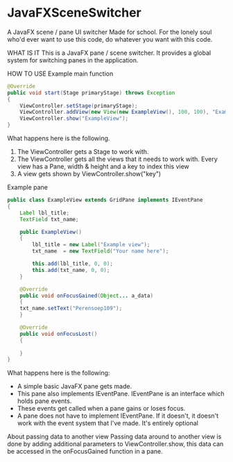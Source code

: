 # JavaFXSceneSwitcher

A JavaFX scene / pane UI switcher
Made for school.
For the lonely soul who'd ever want to use this code, do whatever you want with this code.

WHAT IS IT
This is a JavaFX pane / scene switcher.
It provides a global system for switching panes in the application. 

HOW TO USE
Example main function
```java
@Override
public void start(Stage primaryStage) throws Exception
{
	ViewController.setStage(primaryStage);
	ViewController.addView(new View(new ExampleView(), 100, 100), "ExampleView");
	ViewController.show("ExampleView");
}
```

What happens here is the following.
1. The ViewController gets a Stage to work with.
2. The ViewController gets all the views that it needs to work with.
	Every view has a Pane, width & height and a key to index this view
3. A view gets shown by ViewController.show("key")

Example pane
```java
public class ExampleView extends GridPane implements IEventPane
{
    Label lbl_title;
    TextField txt_name;

    public ExampleView()
    {
        lbl_title = new Label("Example view");
        txt_name  = new TextField("Your name here");

        this.add(lbl_title, 0, 0);
        this.add(txt_name, 0, 0);
    }

    @Override
    public void onFocusGained(Object... a_data)
    {
	txt_name.setText("Perensoep109");
    }

    @Override
    public void onFocusLost()
    {
		
    }
}
```

What happens here is the following:
* A simple basic JavaFX pane gets made.
* This pane also implements IEventPane. IEventPane is an interface which holds pane events.
* These events get called when a pane gains or loses focus.
* A pane does not have to implement IEventPane. If it doesn't, it doesn't work with the event system that I've made. It's entirely optional

About passing data to another view
Passing data around to another view is done by adding additional parameters to ViewController.show, this data can be accessed in the onFocusGained function in a pane.
